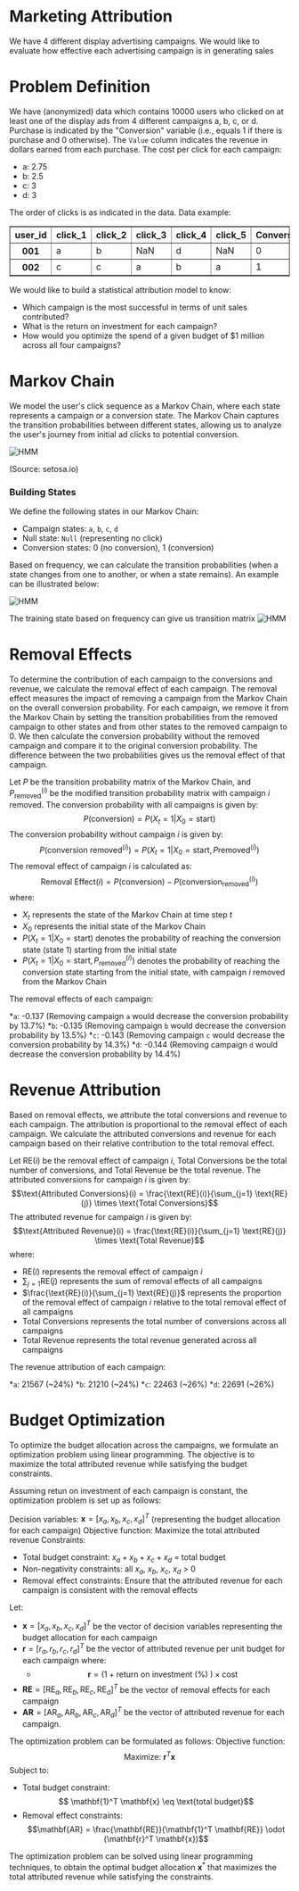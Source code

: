 # Marketing Attribution
We have 4 different display advertising campaigns. We would like to evaluate how effective each advertising campaign is in generating sales

# Problem Definition
We have (anonymized) data which contains 10000 users who clicked on at least one of the display ads from 4 different campaigns a, b, c, or d. Purchase is indicated by the "Conversion" variable (i.e., equals 1 if there is purchase and 0 otherwise). The `Value` column indicates the revenue in dollars earned from each purchase. The cost per click for each campaign:
* a: 2.75
* b: 2.5
* c: 3
* d: 3

The order of clicks is as indicated in the data. Data example:

<div>
<table border="1" class="dataframe">
  <thead>
    <tr style="text-align: left;">
      <th>user_id</th>
      <th>click_1</th>
      <th>click_2</th>
      <th>click_3</th>
      <th>click_4</th>
      <th>click_5</th>
      <th>Conversion</th>
      <th>Value</th>
    </tr>
  </thead>
  <tbody>
    <tr>
      <th>001</th>
      <td>a</td>
      <td>b</td>
      <td>NaN</td>
      <td>d</td>
      <td>NaN</td>
      <td>0</td>
      <td>0</td>
    </tr>
    <tr>
      <th>002</th>
      <td>c</td>
      <td>c</td>
      <td>a</td>
      <td>b</td>
      <td>a</td>
      <td>1</td>
      <td>100</td>
    </tr>
  </tbody>
</table>
</div>


We would like to build a statistical attribution model to know:
* Which campaign is the most successful in terms of unit sales contributed?
* What is the return on investment for each campaign?
* How would you optimize the spend of a given budget of $1 million across all four campaigns?

# Markov Chain

We model the user's click sequence as a Markov Chain, where each state represents a campaign or a conversion state. 
The Markov Chain captures the transition probabilities between different states, allowing us to analyze the user's journey from initial ad clicks to potential conversion.

![HMM](https://raw.githubusercontent.com/nvlinhvn/marketing-attribution/linh-dev/img/HMM.gif)

(Source: setosa.io)

### Building States
We define the following states in our Markov Chain:
* Campaign states: `a`, `b`, `c`, `d`
* Null state: `Null` (representing no click)
* Conversion states: 0 (no conversion), 1 (conversion)

Based on frequency, we can calculate the transition probabilities (when a state changes from one to another, or when a state remains). An example can be illustrated below:

![HMM](https://raw.githubusercontent.com/nvlinhvn/marketing-attribution/linh-dev/img/HMM.png)

The training state based on frequency can give us transition matrix
![HMM](https://raw.githubusercontent.com/nvlinhvn/marketing-attribution/linh-dev/img/transition_matrix.png)

# Removal Effects
To determine the contribution of each campaign to the conversions and revenue, we calculate the removal effect of each campaign. The removal effect measures the impact of removing a campaign from the Markov Chain on the overall conversion probability.
For each campaign, we remove it from the Markov Chain by setting the transition probabilities from the removed campaign to other states and from other states to the removed campaign to 0. We then calculate the conversion probability without the removed campaign and compare it to the original conversion probability. The difference between the two probabilities gives us the removal effect of that campaign.

Let $P$ be the transition probability matrix of the Markov Chain, and $P_{\text{removed}}^{(i)}$ be the modified transition probability matrix with campaign $i$ removed.
The conversion probability with all campaigns is given by:
$$P(\text{conversion}) = P(X_t = 1 | X_0 = \text{start})$$
The conversion probability without campaign $i$ is given by:
$$P(\text{conversion}{\text{ removed}}^{(i)}) = P(X_t = 1 | X_0 = \text{start}, P{\text{removed}}^{(i)})$$
The removal effect of campaign $i$ is calculated as:
$$\text{Removal Effect}(i) = P(\text{conversion}) - P(\text{conversion}_{\text{removed}}^{(i)})$$
where:

* $X_t$ represents the state of the Markov Chain at time step $t$
* $X_0$ represents the initial state of the Markov Chain
* $P(X_t = 1 | X_0 = \text{start})$ denotes the probability of reaching the conversion state (state 1) starting from the initial state
* $P(X_t = 1 | X_0 = \text{start}, P_{\text{removed}}^{(i)})$ denotes the probability of reaching the conversion state starting from the initial state, with campaign $i$ removed from the Markov Chain

The removal effects of each campaign: 

*`a`: -0.137 (Removing campaign `a` would decrease the conversion probability by 13.7%)
*`b`: -0.135 (Removing campaign `b` would decrease the conversion probability by 13.5%)
*`c`: -0.143 (Removing campaign `c` would decrease the conversion probability by 14.3%)
*`d`: -0.144 (Removing campaign `d` would decrease the conversion probability by 14.4%)

# Revenue Attribution
Based on removal effects, we attribute the total conversions and revenue to each campaign. The attribution is proportional to the removal effect of each campaign. We calculate the attributed conversions and revenue for each campaign based on their relative contribution to the total removal effect.

Let $\text{RE}(i)$ be the removal effect of campaign $i$, $\text{Total Conversions}$ be the total number of conversions, and $\text{Total Revenue}$ be the total revenue.
The attributed conversions for campaign $i$ is given by:
$$\text{Attributed Conversions}(i) = \frac{\text{RE}(i)}{\sum_{j=1} \text{RE}(j)} \times \text{Total Conversions}$$
The attributed revenue for campaign $i$ is given by:
$$\text{Attributed Revenue}(i) = \frac{\text{RE}(i)}{\sum_{j=1} \text{RE}(j)} \times \text{Total Revenue}$$
where:

* $\text{RE}(i)$ represents the removal effect of campaign $i$
* $\sum_{j=1} \text{RE}(j)$ represents the sum of removal effects of all campaigns
* $\frac{\text{RE}(i)}{\sum_{j=1} \text{RE}(j)}$ represents the proportion of the removal effect of campaign $i$ relative to the total removal effect of all campaigns
* $\text{Total Conversions}$ represents the total number of conversions across all campaigns
* $\text{Total Revenue}$ represents the total revenue generated across all campaigns

The revenue attribution of each campaign: 

*`a`: 21567 (~24%)
*`b`: 21210 (~24%)
*`c`: 22463 (~26%)
*`d`: 22691 (~26%)

# Budget Optimization
To optimize the budget allocation across the campaigns, we formulate an optimization problem using linear programming. The objective is to maximize the total attributed revenue while satisfying the budget constraints.

Assuming retun on investment of each campaign is constant, the optimization problem is set up as follows:

Decision variables: $\mathbf{x} = [x_a, x_b, x_c, x_d]^T$ (representing the budget allocation for each campaign)
Objective function: Maximize the total attributed revenue
Constraints:

* Total budget constraint: $x_a + x_b + x_c + x_d$ = total budget
* Non-negativity constraints: all $x_a$, $x_b$, $x_c$, $x_d$ > 0
* Removal effect constraints: Ensure that the attributed revenue for each campaign is consistent with the removal effects

Let:
* $\mathbf{x} = [x_a, x_b, x_c, x_d]^T$ be the vector of decision variables representing the budget allocation for each campaign
* $\mathbf{r} = [r_a, r_b, r_c, r_d]^T$ be the vector of attributed revenue per unit budget for each campaign where:
  - $$\mathbf{r} = (1 + \text{return on investment (\%) }) \times \text{cost}$$
* $\mathbf{RE} = [\text{RE}_a, \text{RE}_b, \text{RE}_c, \text{RE}_d]^T$ be the vector of removal effects for each campaign
* $\mathbf{AR} = [\text{AR}_a, \text{AR}_b, \text{AR}_c, \text{AR}_d]^T$ be the vector of attributed revenue for each campaign.

The optimization problem can be formulated as follows:
Objective function:
$$\text{Maximize: } \mathbf{r}^T \mathbf{x}$$
Subject to:

* Total budget constraint: $$ \mathbf{1}^T \mathbf{x} \eq \text{total budget}$$
* Removal effect constraints: $$\mathbf{AR} = \frac{\mathbf{RE}}{\mathbf{1}^T \mathbf{RE}} \odot (\mathbf{r}^T \mathbf{x})$$

The optimization problem can be solved using linear programming techniques, to obtain the optimal budget allocation $\mathbf{x}^*$ that maximizes the total attributed revenue while satisfying the constraints.
